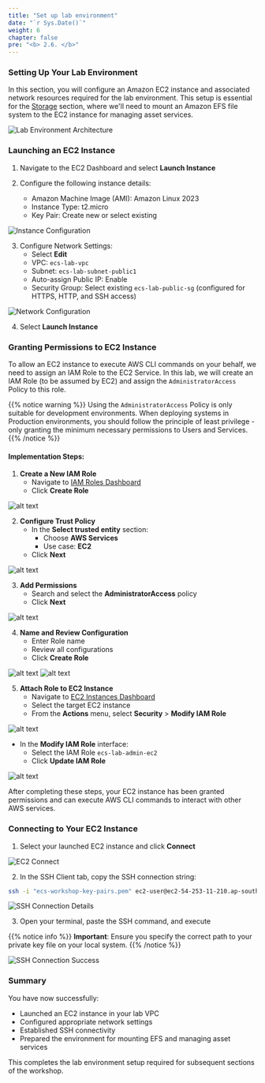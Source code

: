 ```yaml
---
title: "Set up lab environment"
date: "`r Sys.Date()`"
weight: 6
chapter: false
pre: "<b> 2.6. </b>"
---
```


### Setting Up Your Lab Environment

In this section, you will configure an Amazon EC2 instance and associated network resources required for the lab environment. This setup is essential for the [Storage](https://aws-fcj-ecs-workshop.github.io/Amazon-ECS-Immersion-Day/storage) section, where we'll need to mount an Amazon EFS file system to the EC2 instance for managing asset services.

![Lab Environment Architecture](/images/2-prerequisites/6-set-up-lab-environment/ECS-Lab-Networking-EC2-environment.png)

### Launching an EC2 Instance

1. Navigate to the EC2 Dashboard and select **Launch Instance**

2. Configure the following instance details:
   - Amazon Machine Image (AMI): Amazon Linux 2023
   - Instance Type: t2.micro
   - Key Pair: Create new or select existing

![Instance Configuration](/images/2-prerequisites/6-set-up-lab-environment/image.png)

3. Configure Network Settings:
   - Select **Edit**
   - VPC: `ecs-lab-vpc`
   - Subnet: `ecs-lab-subnet-public1`
   - Auto-assign Public IP: Enable
   - Security Group: Select existing `ecs-lab-public-sg` (configured for HTTPS, HTTP, and SSH access)

![Network Configuration](/images/2-prerequisites/6-set-up-lab-environment/image-1.png)

4. Select **Launch Instance**

### Granting Permissions to EC2 Instance

To allow an EC2 instance to execute AWS CLI commands on your behalf, we need to assign an IAM Role to the EC2 Service. In this lab, we will create an IAM Role (to be assumed by EC2) and assign the `AdministratorAccess` Policy to this role.

{{% notice warning %}}
Using the `AdministratorAccess` Policy is only suitable for development environments. When deploying systems in Production environments, you should follow the principle of least privilege - only granting the minimum necessary permissions to Users and Services.
{{% /notice %}}

#### Implementation Steps:

1. **Create a New IAM Role**
   - Navigate to [IAM Roles Dashboard](https://console.aws.amazon.com/iam/home#/roles)
   - Click **Create Role**

![alt text](/images/2-prerequisites/6-set-up-lab-environment/image-5.png)

2. **Configure Trust Policy**
   - In the **Select trusted entity** section:
     - Choose **AWS Services**
     - Use case: **EC2**
   - Click **Next**

![alt text](/images/2-prerequisites/6-set-up-lab-environment/image-6.png)

3. **Add Permissions**
   - Search and select the **AdministratorAccess** policy
   - Click **Next**

![alt text](/images/2-prerequisites/6-set-up-lab-environment/image-7.png)

4. **Name and Review Configuration**
   - Enter Role name
   - Review all configurations
   - Click **Create Role**

![alt text](/images/2-prerequisites/6-set-up-lab-environment/image-8.png)
![alt text](/images/2-prerequisites/6-set-up-lab-environment/image-9.png)

5. **Attach Role to EC2 Instance**
   - Navigate to [EC2 Instances Dashboard](https://console.aws.amazon.com/ec2#Instances)
   - Select the target EC2 instance
   - From the **Actions** menu, select **Security** > **Modify IAM Role**

![alt text](/images/2-prerequisites/6-set-up-lab-environment/image-10.png)

   - In the **Modify IAM Role** interface:
     - Select the IAM Role `ecs-lab-admin-ec2`
     - Click **Update IAM Role**

![alt text](/images/2-prerequisites/6-set-up-lab-environment/image-11.png)

After completing these steps, your EC2 instance has been granted permissions and can execute AWS CLI commands to interact with other AWS services.


### Connecting to Your EC2 Instance

1. Select your launched EC2 instance and click **Connect**

![EC2 Connect](/images/2-prerequisites/6-set-up-lab-environment/image-2.png)

2. In the SSH Client tab, copy the SSH connection string:
```bash
ssh -i "ecs-workshop-key-pairs.pem" ec2-user@ec2-54-253-11-210.ap-southeast-2.compute.amazonaws.com
```

![SSH Connection Details](/images/2-prerequisites/6-set-up-lab-environment/image-3.png)

3. Open your terminal, paste the SSH command, and execute

{{% notice info %}}
**Important**: Ensure you specify the correct path to your private key file on your local system.
{{% /notice %}}

![SSH Connection Success](/images/2-prerequisites/6-set-up-lab-environment/image-4.png)

### Summary

You have now successfully:
- Launched an EC2 instance in your lab VPC
- Configured appropriate network settings
- Established SSH connectivity
- Prepared the environment for mounting EFS and managing asset services

This completes the lab environment setup required for subsequent sections of the workshop.